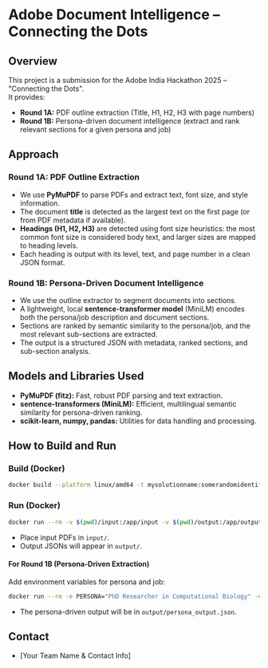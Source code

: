 # Adobe Document Intelligence – Connecting the Dots

## Overview
This project is a submission for the Adobe India Hackathon 2025 – "Connecting the Dots".  
It provides:
- **Round 1A:** PDF outline extraction (Title, H1, H2, H3 with page numbers)
- **Round 1B:** Persona-driven document intelligence (extract and rank relevant sections for a given persona and job)

## Approach

### Round 1A: PDF Outline Extraction
- We use **PyMuPDF** to parse PDFs and extract text, font size, and style information.
- The document **title** is detected as the largest text on the first page (or from PDF metadata if available).
- **Headings (H1, H2, H3)** are detected using font size heuristics: the most common font size is considered body text, and larger sizes are mapped to heading levels.
- Each heading is output with its level, text, and page number in a clean JSON format.

### Round 1B: Persona-Driven Document Intelligence
- We use the outline extractor to segment documents into sections.
- A lightweight, local **sentence-transformer model** (MiniLM) encodes both the persona/job description and document sections.
- Sections are ranked by semantic similarity to the persona/job, and the most relevant sub-sections are extracted.
- The output is a structured JSON with metadata, ranked sections, and sub-section analysis.

## Models and Libraries Used
- **PyMuPDF (fitz):** Fast, robust PDF parsing and text extraction.
- **sentence-transformers (MiniLM):** Efficient, multilingual semantic similarity for persona-driven ranking.
- **scikit-learn, numpy, pandas:** Utilities for data handling and processing.

## How to Build and Run

### Build (Docker)
```sh
docker build --platform linux/amd64 -t mysolutionname:somerandomidentifier .
```

### Run (Docker)
```sh
docker run --rm -v $(pwd)/input:/app/input -v $(pwd)/output:/app/output --network none mysolutionname:somerandomidentifier
```
- Place input PDFs in `input/`.
- Output JSONs will appear in `output/`.

#### For Round 1B (Persona-Driven Extraction)
Add environment variables for persona and job:
```sh
docker run --rm -e PERSONA="PhD Researcher in Computational Biology" -e JOB="Prepare a comprehensive literature review..." -v $(pwd)/input:/app/input -v $(pwd)/output:/app/output --network none mysolutionname:somerandomidentifier
```
- The persona-driven output will be in `output/persona_output.json`.

## Contact
- [Your Team Name & Contact Info] 